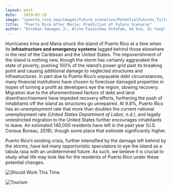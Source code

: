 ```yaml
---
layout: post
date:   2019-03-29
image: "/puerto_rico_now/images/future_scenarios/PotentialFutures_Title.png"
title:  "Puerto Rico After Maria: Prediction of Future Scenario"
author: "Esteban Vanegas Jr, Aline Faiwichow Estefam, Ge Guo, Qi Yang"
---
```


Hurricanes Irma and Maria struck the island of Puerto Rico at a time when its **infrastructure and emergency systems** lagged behind those elsewhere in the rest of the Caribbean and the United States. The impoverishment of the island is nothing new, though the storm has certainly aggravated the state of poverty, pushing 100% of the island’s power grid past its breaking point and causing additional damage to neglected structures and infrastructures. In part due to Puerto Rico’s unpayable debt circumstances, many financial institutions have chosen to foreclose damaged properties in hopes of turning a profit as developers eye the region, slowing recovery. Migration due to the aforementioned factors of debt and land disenfranchisement have impeded recovery efforts, furthering the push of inhabitants off the island as structures go unrepaired. At 9.8%, Puerto Rico has an unemployment rate that more than doubles the current national unemployment rate (*United States Department of Labor, n.d.*), and legally unrestricted migration to the United States further encourages inhabitants to leave. An estimated 140,000 residents have left in the past year (U.S. Census Bureau, 2018), though some place that estimate significantly higher.


Puerto Rico’s existing crisis, further intensified by the damage left behind by the storms, have led many opportunistic speculators to eye the island as a tabula rasa with an undetermined future. As such, we believe it is crucial to study what life may look like for the residents of Puerto Rico under these potential changes.




![Should Work This Time](/puerto_rico_now/images/future_scenarios/PotentialFutures_Flag.png)

![Tourism](/puerto_rico_now/images/future_scenarios/tourism.jpg)

